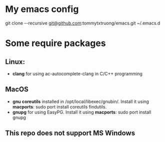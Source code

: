 # My emacs config

git clone --recursive git@github.com:tommytxtruong/emacs.git ~/.emacs.d

# Some require packages

## Linux:
* **clang** for using ac-autocomplete-clang in C/C++ programming

## MacOS
* **gnu coreutils** installed in /opt/local/libexec/gnubin/. Install it using
    **macports**: sudo port install coreutils findutils.
* **gnupg** for using EasyPG. Install it using **macports**: sudo port install gnupg

## This repo does not support MS Windows
